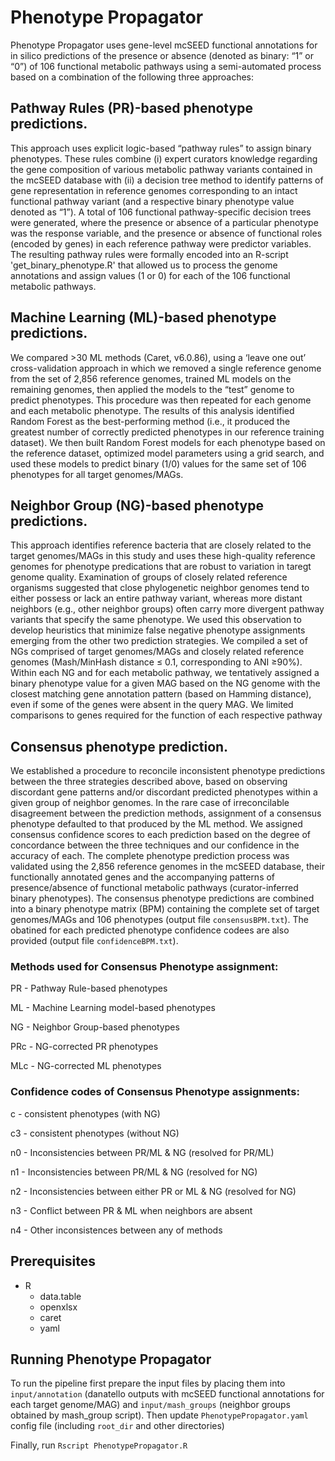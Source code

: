 # Phenotype Propagator
Phenotype Propagator uses gene-level mcSEED functional annotations for in silico predictions of the presence or absence (denoted as binary: “1” or “0”) of 106 functional metabolic pathways using a semi-automated process based on a combination of the following three approaches:
## Pathway Rules (PR)-based phenotype predictions.
This approach uses explicit logic-based “pathway rules” to assign binary phenotypes. These rules combine (i) expert curators knowledge regarding the gene composition of various metabolic pathway variants contained in the mcSEED database with (ii) a decision tree method to identify patterns of gene representation in reference genomes corresponding to an intact functional pathway variant (and a respective binary phenotype value denoted as “1”). A total of 106 functional pathway-specific decision trees were generated, where the presence or absence of a particular phenotype was the response variable, and the presence or absence of functional roles (encoded by genes) in each reference pathway were predictor variables. The resulting pathway rules were formally encoded into an R-script 'get_binary_phenotype.R'  that allowed us to process the genome annotations and assign values (1 or 0) for each of the 106 functional metabolic pathways.

## Machine Learning (ML)-based phenotype predictions.
We compared >30 ML methods (Caret, v6.0.86), using a ‘leave one out’ cross-validation approach in which we removed a single reference genome from the set of 2,856 reference genomes, trained ML models on the remaining genomes, then applied the models to the “test” genome to predict phenotypes. This procedure was then repeated for each genome and each metabolic phenotype. The results of this analysis identified Random Forest as the best-performing method (i.e., it produced the greatest number of correctly predicted phenotypes in our reference training dataset). We then built Random Forest models for each phenotype based on the reference dataset, optimized model parameters using a grid search, and used these models to predict binary (1/0) values for the same set of 106 phenotypes for all target genomes/MAGs.

## Neighbor Group (NG)-based phenotype predictions.
This approach identifies reference bacteria that are closely related to the target genomes/MAGs in this study and uses these high-quality reference genomes for phenotype predications that are robust to variation in taregt genome quality. Examination of groups of closely related reference organisms suggested that close phylogenetic neighbor genomes tend to either possess or lack an entire pathway variant, whereas more distant neighbors (e.g., other neighbor groups) often carry more divergent pathway variants that specify the same phenotype. We used this observation to develop heuristics that minimize false negative phenotype assignments emerging from the other two prediction strategies. We compiled a set of NGs comprised of target genomes/MAGs and closely related reference genomes (Mash/MinHash distance ≤ 0.1, corresponding to ANI ≥90%). Within each NG and for each metabolic pathway, we tentatively assigned a binary phenotype value for a given MAG based on the NG genome with the closest matching gene annotation pattern (based on Hamming distance), even if some of the genes were absent in the query MAG. We limited comparisons to genes required for the function of each respective pathway

## Consensus phenotype prediction.
We established a procedure to reconcile inconsistent phenotype predictions between the three strategies described above, based on observing discordant gene patterns and/or discordant predicted phenotypes within a given group of neighbor genomes. In the rare case of irreconcilable disagreement between the prediction methods, assignment of a consensus phenotype defaulted to that produced by the ML method. We assigned consensus confidence scores to each prediction based on the degree of concordance between the three techniques and our confidence in the accuracy of each.
The complete phenotype prediction process was validated using the 2,856 reference genomes in the mcSEED database, their functionally annotated genes and the accompanying patterns of presence/absence of functional metabolic pathways (curator-inferred binary phenotypes). 
The consensus phenotype predictions are combined into a binary phenotype matrix (BPM) containing the complete set of target genomes/MAGs and 106 phenotypes (output file `consensusBPM.txt`). The obatined for each predicted phenotype confidence codees are also provided (output file `confidenceBPM.txt`).
### Methods used for Consensus Phenotype assignment:
PR - Pathway Rule-based phenotypes

ML - Machine Learning model-based phenotypes 

NG - Neighbor Group-based phenotypes
 
PRc - NG-corrected PR phenotypes

MLc - NG-corrected ML phenotypes

### Confidence codes of Consensus Phenotype assignments:
c - consistent phenotypes (with NG)

c3 - consistent phenotypes (without NG)

n0 - Inconsistencies between PR/ML & NG (resolved for PR/ML)

n1 - Inconsistencies between PR/ML & NG (resolved for NG)

n2 - Inconsistencies between either PR or ML & NG (resolved for NG)

n3 - Conflict between PR & ML when neighbors are absent

n4 - Other inconsistences between any of methods

## Prerequisites

- R
  - data.table
  - openxlsx
  - caret
  - yaml

## Running Phenotype Propagator
To run the pipeline first prepare the input files by placing them into `input/annotation` (danatello outputs with mcSEED functional annotations for each target genome/MAG) and `input/mash_groups` (neighbor groups obtained by mash_group script).
Then update `PhenotypePropagator.yaml` config file (including `root_dir` and other directories)

Finally, run `Rscript PhenotypePropagator.R` 